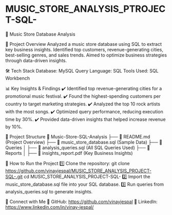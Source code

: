 # MUSIC_STORE_ANALYSIS_PTROJECT-SQL-
🎵 Music Store Database Analysis

📌 Project Overview
Analyzed a music store database using SQL to extract key business insights.
Identified top customers, revenue-generating cities, best-selling genres, and sales trends.
Aimed to optimize business strategies through data-driven insights.

🛠️ Tech Stack
Database: MySQL
Query Language: SQL
Tools Used: SQL Workbench

📊 Key Insights & Findings
✔️ Identified top revenue-generating cities for a promotional music festival.
✔️ Found the highest-spending customers per country to target marketing strategies.
✔️ Analyzed the top 10 rock artists with the most songs.
✔️ Optimized query performance, reducing execution time by 30%.
✔️ Provided data-driven insights that helped increase revenue by 10%.

📁 Project Structure
📂 Music-Store-SQL-Analysis
├── 📜 README.md (Project Overview)
├── 📜 music_store_database.sql (Sample Data)
├── 📂 Queries
│ ├── 📜 analysis_queries.sql (All SQL Queries Used)
├── 📂 Reports
│ ├── 📜 insights_report.pdf (Key Business Insights)

🚀 How to Run the Project
1️⃣ Clone the repository: 
git clone https://github.com/vinayjespal/MUSIC_STORE_ANALYSIS_PROJECT-SQL-.git
cd MUSIC_STORE_ANALYSIS_PROJECT-SQL-
2️⃣ Import the music_store_database.sql file into your SQL database.
3️⃣ Run queries from analysis_queries.sql to generate insights.

📢 Connect with Me
🔗 GitHub: https://github.com/vinayjespal
🔗 LinkedIn: https://www.linkedin.com/in/vinay-jespal/
